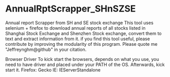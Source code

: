 # AnnualRptScrapper_SHnSZSE
Annual report Scrapper from SH and SE stock exchange
This tool uses selenium + firefox to download annual reports of all stocks listed in Shanghai Stock Exchange and Shenzhen Stock exchange, convert them to text and extract information from it.
if you find this tool useful, please contribute by improving the modularity of this program.
Please quote me "Jeffreynghm@github" in your citation.

Browser Driver
To kick start the browsers, depends on what you use, you need to have driver and placed under your PATH of the OS. Afterwards, kick start it.
Firefox: Gecko
IE: IEServerStandalone
